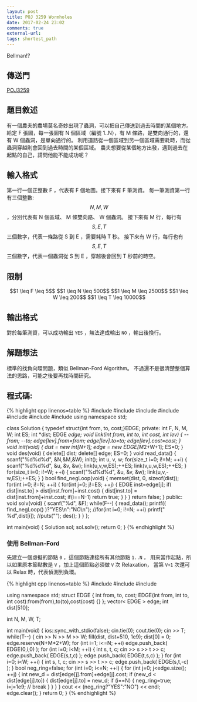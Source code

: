 ```yaml
---
layout: post
title: POJ 3259 Wormholes
date: 2017-02-24 23:02
comments: true
external-url:
tags: shortest_path
---
```


Bellman!?

## 傳送門
[POJ3259](http://poj.org/problem?id=3259)

## 題目敘述
有一個農夫的農場莫名奇妙出現了蟲洞，可以把自己傳送到過去時間的某個地方。
給定 F 張圖，每一張圖有 N 個區域（編號 1..N），有 M 條路，是雙向通行的，還有 W 個蟲洞，是單向通行的。
利用道路從一個區域到另一個區域需要耗時，而從蟲洞穿越則會回到過去時間的某個區域。
農夫想要從某個地方出發，遇到過去在起點的自己，請問他能不能成功呢？

## 輸入格式
第一行一個正整數 F ，代表有 F 個地圖。接下來有 F 筆測資。
每一筆測資第一行有三個整數: $$N, M, W$$ ，分別代表有 N 個區域、 M 條雙向路、 W 個蟲洞。
接下來有 M 行，每行有 $$S, E, T$$ 三個數字，代表一條路從 S 到 E ，需要耗時 T 秒。
接下來有 W 行，每行也有 $$S, E, T$$ 三個數字，代表一個蟲洞從 S 到 E ，穿越後會回到 T 秒前的時空。

## 限制

<center>
$$1 \leq F \leq 5$$
$$1 \leq N \leq 500$$
$$1 \leq M \leq 2500$$
$$1 \leq W \leq 200$$
$$1 \leq T \leq 10000$$
</center>

## 輸出格式
對於每筆測資，可以成功輸出 `YES` ，無法達成輸出 `NO` ，輸出後換行。

## 解題想法
標準的找負向環問題，類似 Bellman-Ford Algorithm。
不過還不是很清楚整個算法的思路，可能之後要再找時間研究。

## 程式碼:

{% highlight cpp linenos=table %}
#include <iostream>
#include <string>
#include <algorithm>
#include <vector>
#include <cstdio>
#include <cstdlib>
#include <cstring>
using namespace std;

class Solution {
    typedef struct{int from, to, cost;}EDGE;
    private:
        int F, N, M, W;
        int ES;
        int *dist;
        EDGE *edge;
        void link(int from, int to, int cost, int lev) {
            --from; --to;
            edge[lev].from=from;
            edge[lev].to=to;
            edge[lev].cost=cost;
        }
        void init(void) {
            dist = new int[N+1];
            edge = new EDGE[M*2+W+1];
            ES=0;
        }
        void des(void) {
            delete[] dist; delete[] edge;
            ES=0;
        }
        void read_data() {
            scanf("%d%d%d", &N,&M,&W);
            init();
            int u, v, w;
            for(size_t i=0; i!=M; ++i) {
                scanf("%d%d%d", &u, &v, &w);
                link(u,v,w,ES);++ES;
                link(v,u,w,ES);++ES;
            }
            for(size_t i=0; i!=W; ++i) {
                scanf("%d%d%d", &u, &v, &w);
                link(u,v,-w,ES);++ES;
            }
        }
        bool find_negLoop(void) {
            memset(dist, 0, sizeof(dist));
            for(int i=0; i!=N; ++i) {
                for(int j=0; j!=ES; ++j) {
                    EDGE inst=edge[j];
                    if( dist[inst.to] > dist[inst.from]+inst.cost) {
                        dist[inst.to] = dist[inst.from]+inst.cost;
                        if(i==N-1) return true;
                    }
                }
            }
            return false;
        }
    public:
        void solv(void) {
            scanf("%d", &F);
            while(F--) {
                read_data();
                printf(( find_negLoop() )?"YES\n":"NO\n");
                //for(int i=0; i!=N; ++i) printf(" %d",dist[i]);
                //puts("");
                des();
            }
        }
};

int main(void) {
    Solution sol;
    sol.solv();
    return 0;
}
{% endhighlight %}

### 使用 Bellman-Ford

先建立一個虛擬的節點 `0` ，這個節點連接所有其他節點 `1..N` ，
用來當作起點，所以如果原本節點數是 `V` ，加上這個節點必須做 `V` 次 Relaxation，
當第 `V+1` 次還可以 Relax 時，代表偵測到負環。

{% highlight cpp linenos=table %}
#include <iostream>
#include <algorithm>
#include <vector>

using namespace std;
struct EDGE {
    int from, to, cost;
    EDGE(int from, int to, int cost):from(from),to(to),cost(cost) {}
};
vector< EDGE > edge;
int dist[510];

int N, M, W, T;

int main(void) {
    ios::sync_with_stdio(false);
    cin.tie(0); cout.tie(0);
    cin >> T;
    while(T--) {
        cin >> N >> M >> W;
        fill(dist, dist+510, 1e9);
        dist[0] = 0;
        edge.reserve(N+M*2+W);
        for (int i=1; i<=N; ++i) edge.push_back( EDGE(0,i,0) );
        for (int i=0; i<M; ++i) {
            int s, t, c;
            cin >> s >> t >> c;
            edge.push_back( EDGE(s,t,c) );
            edge.push_back( EDGE(t,s,c) );
        }
        for (int i=0; i<W; ++i) {
            int s, t, c;
            cin >> s >> t >> c;
            edge.push_back( EDGE(s,t,-c) );
        }
        bool neg_ring=false;
        for (int i=0; i<=N; ++i) {
            for (int j=0; j<edge.size(); ++j) {
                int new_d = dist[edge[j].from]+edge[j].cost;
                if (new_d < dist[edge[j].to]) {
                    dist[edge[j].to] = new_d;
                    if (i==N) {
                        neg_ring=true;
                        i=j=1e9; // break
                    }
                }
            }
        }
        cout << (neg_ring?"YES":"NO") << endl;
        edge.clear();
    }
    return 0;
}
{% endhighlight %}
